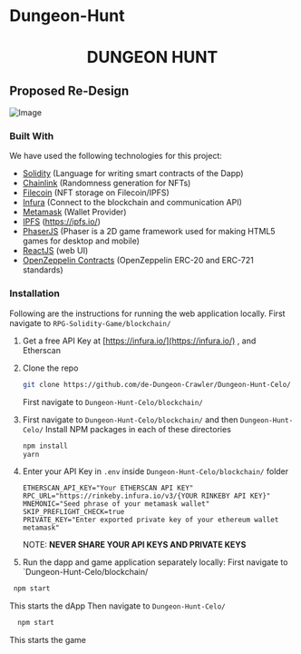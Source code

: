 # Dungeon-Hunt
<h1 align="center">DUNGEON HUNT</h1>

## Proposed Re-Design
![Image](https://github.com/de-Dungeon-Crawler/Dungeon-Hunt-Celo/blob/main/src/assets/Screenshot%202021-08-31%20at%207.13.03%20PM.png)


### Built With
We have used the following technologies for this project:
* [Solidity](https://docs.soliditylang.org/en/v0.8.3/) (Language for writing smart contracts of the Dapp)
* [Chainlink](https://chain.link/) (Randomness generation for NFTs)
* [Filecoin](https://filecoin.io/) (NFT storage on Filecoin/IPFS)
* [Infura](https://infura.io/) (Connect to the blockchain and communication API)
* [Metamask](https://metamask.io) (Wallet Provider)
* [IPFS](https://orbitdb.org/) (https://ipfs.io/)
* [PhaserJS](https://phaser.io/) (Phaser is a 2D game framework used for making HTML5 games for desktop and mobile)
* [ReactJS](https://reactjs.org/) (web UI)
* [OpenZeppelin Contracts](https://openzeppelin.com/contracts/) (OpenZeppelin ERC-20 and ERC-721 standards)

### Installation

Following are the instructions for running the web application locally. First navigate to `RPG-Solidity-Game/blockchain/`

1. Get a free API Key at [https://infura.io/](https://infura.io/) , and Etherscan
2. Clone the repo
   ```sh
   git clone https://github.com/de-Dungeon-Crawler/Dungeon-Hunt-Celo/
   ```
   First navigate to `Dungeon-Hunt-Celo/blockchain/`
3. First navigate to `Dungeon-Hunt-Celo/blockchain/` and then `Dungeon-Hunt-Celo/` Install NPM packages in each of these directories
   ```sh
   npm install
   yarn
   ```
4. Enter your API Key in `.env` inside 
`Dungeon-Hunt-Celo/blockchain/` folder

   ```JS
   ETHERSCAN_API_KEY="Your ETHERSCAN API KEY"
   RPC_URL="https://rinkeby.infura.io/v3/{YOUR RINKEBY API KEY}"
   MNEMONIC="Seed phrase of your metamask wallet"
   SKIP_PREFLIGHT_CHECK=true
   PRIVATE_KEY="Enter exported private key of your ethereum wallet metamask"
   ```
   
   NOTE: **NEVER SHARE YOUR API KEYS AND PRIVATE KEYS**
   
 5. Run the dapp and game application separately locally:
 First navigate to `Dungeon-Hunt-Celo/blockchain/
  ```sh
   npm start
   ```  
   This starts the dApp
 Then navigate to `Dungeon-Hunt-Celo/`
 ```sh
   npm start
 ```  
 This starts the game
